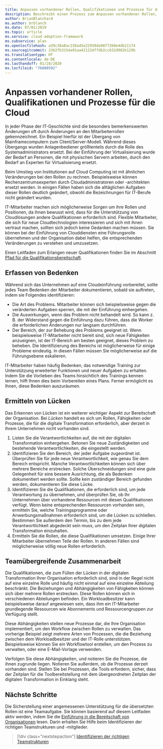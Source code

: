 ```yaml
---
title: Anpassen vorhandener Rollen, Qualifikationen und Prozesse für die Cloud
description: Beschreibt einen Prozess zum Anpassen vorhandener Rollen, Qualifikationen und Prozesse für die Cloud.
author: BrianBlanchard
ms.author: brblanch
ms.date: 07/01/2019
ms.topic: article
ms.service: cloud-adoption-framework
ms.subservice: plan
ms.openlocfilehash: a39c38a8ac158a45e22930da98f7268e4db21174
ms.sourcegitcommit: 2362fb3154a91aa421224ffdb2cc632d982b129b
ms.translationtype: HT
ms.contentlocale: de-DE
ms.lasthandoff: 01/28/2020
ms.locfileid: "76800592"
---
```

# <a name="adapt-existing-roles-skills-and-processes-for-the-cloud"></a>Anpassen vorhandener Rollen, Qualifikationen und Prozesse für die Cloud

In jeder Phase der IT-Geschichte sind die besonders bemerkenswerten Änderungen oft durch Änderungen an den Mitarbeiterrollen gekennzeichnet. Ein Beispiel hierfür ist der Übergang von Mainframecomputern zum Client/Server-Modell. Während dieses Übergangs wurden Anlagenbediener größtenteils durch die Rolle des Systemadministrators ersetzt. Bei der Einführung der Virtualisierung wurde der Bedarf an Personen, die mit physischen Servern arbeiten, durch den Bedarf an Experten für Virtualisierung ersetzt.

Beim Umstieg von Institutionen auf Cloud Computing ist mit ähnlichen Veränderungen bei den Rollen zu rechnen. Beispielsweise können Rechenzentrumsexperten durch Cloudadministratoren oder -architekten ersetzt werden. In einigen Fällen haben sich die alltäglichen Aufgaben dieser Rollen deutlich geändert, obwohl die Bezeichnungen für IT-Berufe nicht geändert wurden.

IT-Mitarbeiter machen sich möglicherweise Sorgen um ihre Rollen und Positionen, da ihnen bewusst wird, dass für die Unterstützung von Cloudlösungen andere Qualifikationen erforderlich sind. Flexible Mitarbeiter, die sich für neue Cloudtechnologien interessieren und sich mit ihnen vertraut machen, sollten sich jedoch keine Gedanken machen müssen. Sie können bei der Einführung von Clouddiensten eine Führungsrolle übernehmen und der Organisation dabei helfen, die entsprechenden Veränderungen zu verstehen und umzusetzen.

Einen Leitfaden zum Erlangen neuer Qualifikationen finden Sie im Abschnitt [Pfad für die Qualifikationsbereitschaft](./suggested-skills.md).

## <a name="capture-concerns"></a>Erfassen von Bedenken

Während sich das Unternehmen auf eine Cloudeinführung vorbereitet, sollte jedes Team Bedenken der Mitarbeiter dokumentieren, sobald sie auftreten, indem sie Folgendes identifizieren:

- Die Art des Problems. Mitarbeiter können sich beispielsweise gegen die veränderten Aufgaben sperren, die mit der Einführung einhergehen.
- Die Auswirkungen, wenn das Problem nicht behandelt wird. So kann z. B. der Widerstand gegen die Einführung dazu führen, dass die Worker die erforderlichen Änderungen nur langsam durchführen.
- Der Bereich, der zur Behebung des Problems geeignet ist. Wenn beispielsweise IT-Mitarbeiter nicht bereit sind, sich neue Fähigkeiten anzueignen, ist der IT-Bereich am besten geeignet, dieses Problem zu beheben. Die Identifizierung des Bereichs ist möglicherweise für einige Probleme eindeutig. In diesen Fällen müssen Sie möglicherweise auf die Führungsebene eskalieren.

IT-Mitarbeiter haben häufig Bedenken, das notwendige Training zur Unterstützung erweiterter Funktionen und neuer Aufgaben zu erhalten. Indem Sie die Vorlieben des Teams hinsichtlich des Trainings kennen lernen, hilft Ihnen dies beim Vorbereiten eines Plans. Ferner ermöglicht es Ihnen, diese Bedenken auszuräumen.

## <a name="identify-gaps"></a>Ermitteln von Lücken

Das Erkennen von Lücken ist ein weiterer wichtiger Aspekt zur Bereitschaft der Organisation. Bei _Lücken_ handelt es sich um Rollen, Fähigkeiten oder Prozesse, die für die digitale Transformation erforderlich, aber derzeit in Ihrem Unternehmen nicht vorhanden sind.

1. Listen Sie die Verantwortlichkeiten auf, die mit der digitalen Transformation einhergehen. Betonen Sie neue Zuständigkeiten und bestehende Verantwortlichkeiten, die eingestellt werden.
1. Identifizieren Sie den Bereich, der jeder Aufgabe zugeordnet ist. Überprüfen Sie für jede neue Verantwortlichkeit, wie genau Sie dem Bereich entspricht. Manche Verantwortlichkeiten können sich über mehrere Bereiche erstrecken. Solche Überschneidungen sind eine gute Gelegenheit für eine bessere Ausrichtung, die als Bedenken dokumentiert werden sollte. Sollte kein zuständiger Bereich gefunden werden, dokumentieren Sie diese Lücke.
1. Identifizieren Sie die Qualifikationen, die erforderlich sind, um jede Verantwortung zu übernehmen, und überprüfen Sie, ob Ihr Unternehmen über vorhandene Ressourcen mit diesen Qualifikationen verfügt. Wenn keine entsprechenden Ressourcen vorhanden sein, ermitteln Sie, welche Trainingsprogramme oder Anwerbungsmaßnahmen erforderlich sind, um die Lücken zu schließen. Bestimmen Sie außerdem den Termin, bis zu dem jede Verantwortlichkeit abgedeckt sein muss, um den Zeitplan Ihrer digitalen Transformation einzuhalten.
1. Ermitteln Sie die Rollen, die diese Qualifikationen umsetzen. Einige Ihrer Mitarbeiter übernehmen Teile der Rollen. In anderen Fällen sind möglicherweise völlig neue Rollen erforderlich.

## <a name="partner-across-teams"></a>Teamübergreifende Zusammenarbeit

Die Qualifikationen, die zum Füllen der Lücken in der digitalen Transformation Ihrer Organisation erforderlich sind, sind in der Regel nicht auf eine einzelne Rolle und häufig nicht einmal auf eine einzelne Abteilung beschränkt. Die Beziehungen und Abhängigkeiten von Fähigkeiten können sich über mehrere Rollen erstrecken. Diese Rollen können sich in verschiedenen Abteilungen befinden. Ein Workloadbesitzer kann beispielsweise darauf angewiesen sein, dass ihm ein IT-Mitarbeiter grundlegende Ressourcen wie Abonnements und Ressourcengruppen zur Verfügung stellt.

Diese Abhängigkeiten stellen neue Prozesse dar, die Ihre Organisation implementiert, um den Workflow zwischen Rollen zu verwalten. Das vorherige Beispiel zeigt mehrere Arten von Prozessen, die die Beziehung zwischen dem Workloadbesitzer und der IT-Rolle unterstützen. Beispielsweise können Sie ein Workflowtool erstellen, um den Prozess zu verwalten, oder eine E-Mail-Vorlage verwenden.

Verfolgen Sie diese Abhängigkeiten, und notieren Sie die Prozesse, die ihnen zugrunde liegen. Notieren Sie außerdem, ob die Prozesse derzeit vorhanden sind. Stellen Sie bei Prozessen, die Tools erfordern, sicher, dass der Zeitplan für die Toolbereitstellung mit dem übergeordneten Zeitplan der digitalen Transformation in Einklang steht.

## <a name="next-steps"></a>Nächste Schritte

Die Sicherstellung einer angemessenen Unterstützung für die übersetzten Rollen ist eine Teamaufgabe. Sie können basierend auf diesem Leitfaden aktiv werden, indem Sie die [Einführung in die Bereitschaft von Organisationen](../organize/index.md) lesen. Darin erhalten Sie Hilfe beim Identifizieren der richtigen Teamstrukturen und -mitglieder.

> [!div class="nextstepaction"]
> [Identifizieren der richtigen Teamstrukturen](../organize/index.md)
